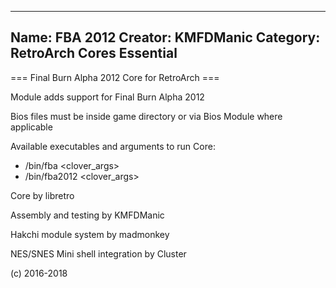 -----------------------
Name: FBA 2012 
Creator: KMFDManic
Category: RetroArch Cores Essential
-----------------------
=== Final Burn Alpha 2012 Core for RetroArch ===

Module adds support for Final Burn Alpha 2012

Bios files must be inside game directory or via Bios Module where applicable

Available executables and arguments to run Core:
- /bin/fba <rom> <clover_args>
- /bin/fba2012 <rom> <clover_args>

Core by libretro

Assembly and testing by KMFDManic

Hakchi module system by madmonkey

NES/SNES Mini shell integration by Cluster

(c) 2016-2018
